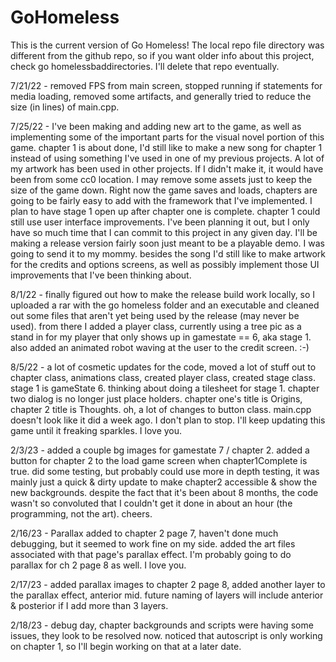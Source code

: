 # GoHomeless

This is the current version of Go Homeless!  The local repo file directory was different from the github repo, 
so if you want older info about this project, check go homelessbaddirectories.  I'll delete that repo eventually.

7/21/22 - removed FPS from main screen, stopped running if statements for media loading, removed some artifacts,
and generally tried to reduce the size (in lines) of main.cpp.

7/25/22 - I've been making and adding new art to the game, as well as implementing some of the important parts for 
the visual novel portion of this game.  chapter 1 is about done, I'd still like to make a new song for chapter 1
instead of using something I've used in one of my previous projects.  A lot of my artwork has been used in other
projects.  If I didn't make it, it would have been from some cc0 location.  I may remove some assets just to keep
the size of the game down.  Right now the game saves and loads, chapters are going to be fairly easy to add with
the framework that I've implemented.  I plan to have stage 1 open up after chapter one is complete.  chapter 1 
could still use user interface improvements.  I've been planning it out, but I only have so much time that I
can commit to this project in any given day.  I'll be making a release version fairly soon just meant to be a 
playable demo.  I was going to send it to my mommy.  besides the song I'd still like to make artwork for the credits 
and options screens, as well as possibly implement those UI improvements that I've been thinking about.  

8/1/22 - finally figured out how to make the release build work locally, so I uploaded a rar with the go homeless folder and an executable and cleaned out some files that aren't yet being used by the release (may never be used).  from there I added a player class, currently using a tree pic as a stand in for my player that only shows up in gamestate == 6, aka stage 1.  also added an animated robot waving at the user to the credit screen. :-)

8/5/22 - a lot of cosmetic updates for the code, moved a lot of stuff out to chapter class, animations class, created player class,
created stage class.  stage 1 is gameState 6.  thinking about doing a tilesheet for stage 1.  chapter two dialog is no longer just place
holders.  chapter one's title is Origins, chapter 2 title is Thoughts.  oh, a lot of changes to button class.  main.cpp doesn't look like it did a week ago.
I don't plan to stop.  I'll keep updating this game until it freaking sparkles.  I love you.

2/3/23 - added a couple bg images for gamestate 7 / chapter 2.  added a button for chapter 2 to the load game screen when chapter1Complete is true.
did some testing, but probably could use more in depth testing, it was mainly just a quick & dirty update to make chapter2 accessible & show the
new backgrounds.  despite the fact that it's been about 8 months, the code wasn't so convoluted that I couldn't get it done in about an hour (the programming,
not the art).  cheers.

2/16/23 - Parallax added to chapter 2 page 7, haven't done much debugging, but it seemed to work fine on my side. added the art files 
associated with that page's parallax effect.  I'm probably going to do parallax for ch 2 page 8 as well.  I love you.

2/17/23 - added parallax images to chapter 2 page 8, added another layer to the parallax effect, anterior mid.  future naming of 
layers will include anterior & posterior if I add more than 3 layers.

2/18/23 - debug day, chapter backgrounds and scripts were having some issues, they look to be resolved now.
noticed that autoscript is only working on chapter 1, so I'll begin working on that at a later date.